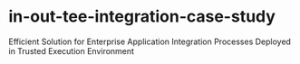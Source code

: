 # in-out-tee-integration-case-study
Efficient Solution for Enterprise Application Integration Processes Deployed in Trusted Execution Environment
